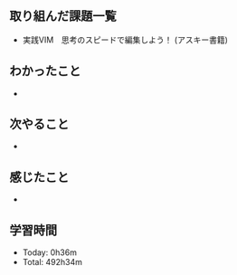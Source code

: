## 取り組んだ課題一覧
- 実践VIM　思考のスピードで編集しよう！ (アスキー書籍)
## わかったこと
- 
## 次やること
- 
## 感じたこと
- 
## 学習時間
- Today: 0h36m
- Total: 492h34m
